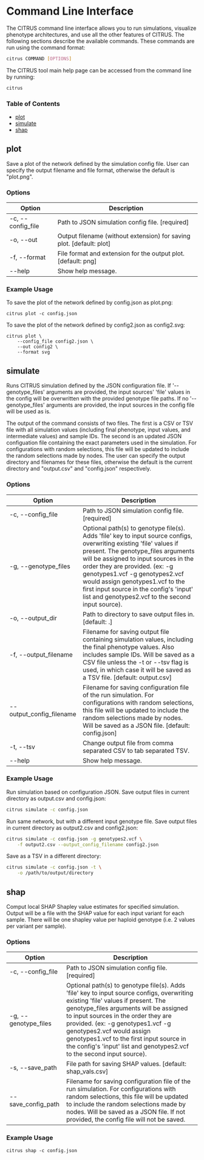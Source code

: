 # Command Line Interface

The CITRUS command line interface allows you to run simulations, visualize phenotype architectures, and use all the other features of CITRUS. The following sections describe the available commands. These commands are run using the command format:

```bash
citrus COMMAND [OPTIONS]
```

The CITRUS tool main help page can be accessed from the command line by running:

```bash
citrus
```


### Table of Contents

- [plot](#plot)
- [simulate](#simulate)
- [shap](#shap)


## plot 

Save a plot of the network defined by the simulation config file. User can specify the output filename and file format, otherwise the default is "plot.png".

### Options

| Option | Description |
| ------ | ----------- |
|-c, --config_file | Path to JSON simulation config file. [required] |
|-o, --out | Output filename (without extension) for saving plot. [default: plot] |
|-f, --format | File format and extension for the output plot. [default: png] |
|--help | Show help message. |


### Example Usage

To save the plot of the network defined by config.json as plot.png:
```
citrus plot -c config.json
```

To save the plot of the network defined by config2.json as config2.svg:
```
citrus plot \
	--config_file config2.json \
	--out config2 \
	--format svg
```


## simulate

Runs CITRUS simulation defined by the JSON configuration file. If '--genotype_files' arguments are provided, the input sources' 'file' values in the config will be overwritten with the provided genotype file paths. If no '--genotype_files' arguments are provided, the input sources in the config file will be used as is. 

The output of the command consists of two files. The first is a CSV or TSV file with all simulation values (including final phenotype, input values, and intermediate values) and sample IDs. The second is an updated JSON configuation file containing the exact parameters used in the simulation. For configurations with random selections, this file will be updated to include the random selections made by nodes. The user can specify the output directory and filenames for these files, otherwise the default is the current directory and "output.csv" and "config.json" respectively. 

### Options

| Option | Description |
| ------ | ----------- |
|-c, --config_file | Path to JSON simulation config file. [required] |
|-g, --genotype_files | Optional path(s) to genotype file(s). Adds 'file' key to input source configs, overwriting existing 'file' values if present. The genotype_files arguments will be assigned to input sources in the order they are provided. (ex: -g genotypes1.vcf -g genotypes2.vcf would assign genotypes1.vcf to the first input source in the config's 'input' list and genotypes2.vcf to the second input source). |
|-o, --output_dir | Path to directory to save output files in. [default: .] |
|-f, --output_filename | Filename for saving output file containing simulation values, including the final phenotype values. Also includes sample IDs. Will be saved as a CSV file unless the -t or --tsv flag is used, in which case it will be saved as a TSV file. [default: output.csv] |
|--output_config_filename | Filename for saving configuration file of the run simulation. For configurations with random selections, this file will be updated to include the random selections made by nodes. Will be saved as a JSON file. [default: config.json] |
|-t, --tsv | Change output file from comma separated CSV to tab separated TSV. |
|--help | Show help message. |

### Example Usage

Run simulation based on configuration JSON. Save output files in current directory as output.csv and config.json:

```bash
citrus simulate -c config.json
```

Run same network, but with a different input genotype file. Save output files in current directory as output2.csv and config2.json:

```bash
citrus simulate -c config.json -g genotypes2.vcf \
	-f output2.csv --output_config_filename config2.json
```

Save as a TSV in a different directory:

```bash
citrus simulate -c config.json -t \
	-o /path/to/output/directory
```


## shap 

Comput local SHAP Shapley value estimates for specified simulation. Output will be a file with the SHAP value for each input variant for each sample. There will be one shapley value per haploid genotype (i.e. 2 values per variant per sample).

### Options

| Option | Description |
| ------ | ----------- |
| -c, --config_file | Path to JSON simulation config file.  [required] |
| -g, --genotype_files | Optional path(s) to genotype file(s). Adds 'file' key to input source configs, overwriting existing 'file' values if present. The genotype_files arguments will be assigned to input sources in the order they are provided. (ex: -g genotypes1.vcf -g genotypes2.vcf would assign genotypes1.vcf to the first input source in the config's 'input' list and genotypes2.vcf to the second input source). |
| -s, --save_path | File path for saving SHAP values. [default: shap_vals.csv] |
| --save_config_path | Filename for saving configuration file of the run simulation. For  configurations with random selections, this file will be updated to  include the random selections made by nodes. Will be saved as a JSON file. If not provided, the config file will not be saved. |

### Example Usage

```
citrus shap -c config.json 
```
